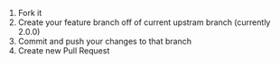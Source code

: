 1. Fork it
2. Create your feature branch off of current upstram branch (currently 2.0.0)
3. Commit and push your changes to that branch
4. Create new Pull Request